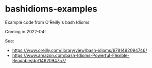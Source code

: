 # bashidioms-examples
Example code from O'Reilly's bash Idioms

Coming in 2022-04!

See:

* <https://www.oreilly.com/library/view/bash-idioms/9781492094746/>
* <https://www.amazon.com/bash-Idioms-Powerful-Flexible-Readable/dp/1492094757/>
